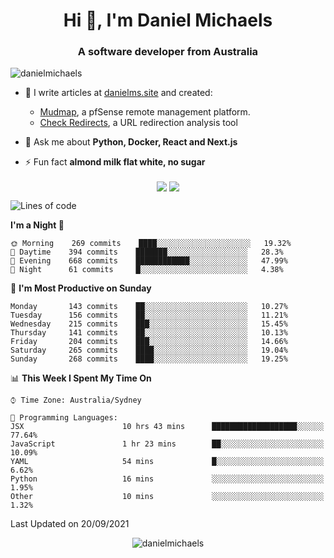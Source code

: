 <h1 align="center">Hi 👋, I'm Daniel Michaels</h1>
<h3 align="center">A software developer from Australia</h3>
<p align="left"> <img src="https://komarev.com/ghpvc/?username=danielmichaels" alt="danielmichaels" /> </p>

- 📝 I write articles at [danielms.site](https://danielms.site?ref=danielmichaels-github) and created:
    - [Mudmap](https://mudmap.io?ref=danielmichaels-github), a pfSense remote management platform.
    - [Check Redirects](https://www.check-redirects.com?ref=danielmichaels-github), a URL redirection analysis tool
- 💬 Ask me about **Python, Docker, React and Next.js**

- ⚡ Fun fact **almond milk flat white, no sugar**

<p align="center">
<a href="https://twitter.com/dansult" target="_blank"><img align="center" src="https://img.shields.io/badge/twitter-%231DA1F2.svg?&style=for-the-badge&logo=twitter&logoColor=white"></a>
<a href="https://linkedin.com/in/daniel-michaels" target="_blank"><img align="center" src="https://img.shields.io/badge/linkedin-%230077B5.svg?&style=for-the-badge&logo=linkedin&logoColor=white"></a>
</p>

<!--START_SECTION:waka-->
![Lines of code](https://img.shields.io/badge/From%20Hello%20World%20I%27ve%20Written-393720%20lines%20of%20code-blue)

**I'm a Night 🦉** 

```text
🌞 Morning    269 commits    ████░░░░░░░░░░░░░░░░░░░░░   19.32% 
🌆 Daytime    394 commits    ███████░░░░░░░░░░░░░░░░░░   28.3% 
🌃 Evening    668 commits    ████████████░░░░░░░░░░░░░   47.99% 
🌙 Night      61 commits     █░░░░░░░░░░░░░░░░░░░░░░░░   4.38%

```
📅 **I'm Most Productive on Sunday** 

```text
Monday       143 commits    ██░░░░░░░░░░░░░░░░░░░░░░░   10.27% 
Tuesday      156 commits    ██░░░░░░░░░░░░░░░░░░░░░░░   11.21% 
Wednesday    215 commits    ███░░░░░░░░░░░░░░░░░░░░░░   15.45% 
Thursday     141 commits    ██░░░░░░░░░░░░░░░░░░░░░░░   10.13% 
Friday       204 commits    ███░░░░░░░░░░░░░░░░░░░░░░   14.66% 
Saturday     265 commits    ████░░░░░░░░░░░░░░░░░░░░░   19.04% 
Sunday       268 commits    ████░░░░░░░░░░░░░░░░░░░░░   19.25%

```


📊 **This Week I Spent My Time On** 

```text
⌚︎ Time Zone: Australia/Sydney

💬 Programming Languages: 
JSX                      10 hrs 43 mins      ███████████████████░░░░░░   77.64% 
JavaScript               1 hr 23 mins        ██░░░░░░░░░░░░░░░░░░░░░░░   10.09% 
YAML                     54 mins             █░░░░░░░░░░░░░░░░░░░░░░░░   6.62% 
Python                   16 mins             ░░░░░░░░░░░░░░░░░░░░░░░░░   1.95% 
Other                    10 mins             ░░░░░░░░░░░░░░░░░░░░░░░░░   1.32%

```


 Last Updated on 20/09/2021
<!--END_SECTION:waka-->

<p align="center"> <img src="https://github-readme-stats.vercel.app/api?username=danielmichaels&show_icons=true" alt="danielmichaels" /> </p>

